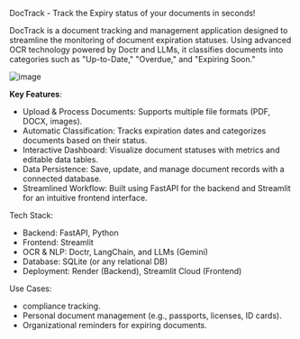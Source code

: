 DocTrack - Track the Expiry status of your documents in seconds!

DocTrack is a document tracking and management application designed to streamline the monitoring of document expiration statuses. Using advanced OCR technology powered by Doctr and LLMs, it classifies documents into categories such as "Up-to-Date," "Overdue," and "Expiring Soon."

![image](https://github.com/user-attachments/assets/f68f86e6-db2c-4208-b390-53a9a3d9783d)

**Key Features**:
- Upload & Process Documents: Supports multiple file formats (PDF, DOCX, images).
- Automatic Classification: Tracks expiration dates and categorizes documents based on their status.
- Interactive Dashboard: Visualize document statuses with metrics and editable data tables.
- Data Persistence: Save, update, and manage document records with a connected database.
- Streamlined Workflow: Built using FastAPI for the backend and Streamlit for an intuitive frontend interface.

Tech Stack:
- Backend: FastAPI, Python
- Frontend: Streamlit
- OCR & NLP: Doctr, LangChain, and LLMs (Gemini)
- Database: SQLite (or any relational DB)
- Deployment: Render (Backend), Streamlit Cloud (Frontend)

Use Cases:
-  compliance tracking.
- Personal document management (e.g., passports, licenses, ID cards).
- Organizational reminders for expiring documents.


